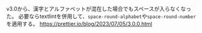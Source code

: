 v3.0から、漢字とアルファベットが混在した場合でもスペースが入らなくなった。
必要ならtextlintを併用して、`space-round-alphabet`や`space-round-number`を適用する。
https://prettier.io/blog/2023/07/05/3.0.0.html
